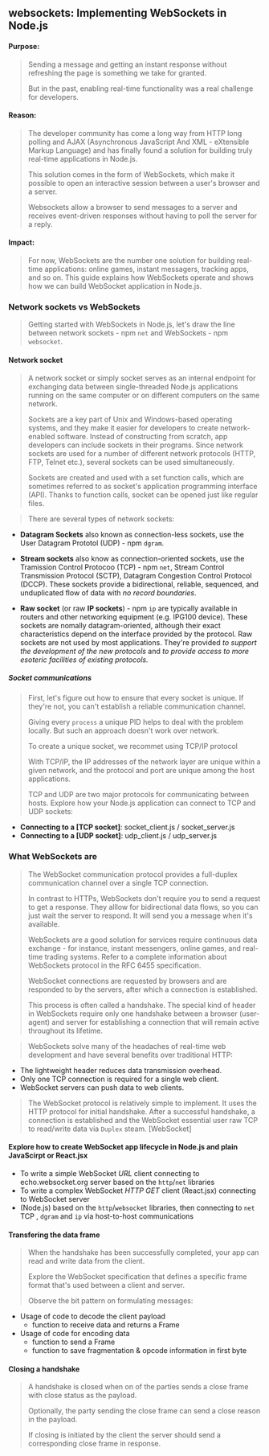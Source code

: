 ## websockets: Implementing WebSockets in Node.js
#### Purpose:
> Sending a message and getting an instant response without refreshing the page is something we take for granted. 
>
> But in the past, enabling real-time functionality was a real challenge for developers. 

#### Reason:
> The developer community has come a long way from HTTP long polling and AJAX (Asynchronous JavaScript And XML - eXtensible Markup Language) and has finally found a solution for building truly real-time applications in Node.js.
>
> This solution comes in the form of WebSockets, which make it possible to open an interactive session between a user's browser and a server. 
>
> Websockets allow a browser to send messages to a server and receives event-driven responses without having to poll the server for a reply.

#### Impact:
> For now, WebSockets are the number one solution for building real-time applications: online games, instant messagers, tracking apps, and so on. This guide explains how WebSockets operate and shows how we can build WebSocket application in Node.js.

### Network sockets vs WebSockets
> Getting started with WebSockets in Node.js, let's draw the line between network sockets - npm `net` and WebSockets - npm `websocket`.

#### Network socket
> A network socket or simply socket serves as an internal endpoint for exchanging data between single-threaded Node.js applications running on the same computer or on different computers on the same network.
>
> Sockets are a key part of Unix and Windows-based operating systems, and they make it easier for developers to create network-enabled software. Instead of constructing from scratch, app developers can include sockets in their programs. Since network sockets are used for a number of different network protocols (HTTP, FTP, Telnet etc.), several sockets can be used simultaneously.
>
> Sockets are created and used with a set function calls, which are sometimes referred to as socket's application programming interface (API). Thanks to function calls, socket can be opened just like regular files.

> There are several types of network sockets:
- **Datagram Sockets** also known as connection-less sockets, use the User Datagram Prototol (UDP) - npm `dgram`.
  
- **Stream sockets** also know as connection-oriented sockets, use the Tramission Control Protocoo (TCP) - npm `net`, Stream Control Transmission Protocol (SCTP), Datagram Congestion Control Protocol (DCCP). These sockets provide a bidirectional, reliable, sequenced, and unduplicated flow of data with *no record boundaries*.
  
- **Raw socket** (or raw **IP sockets**) - npm `ip` are typically available in routers and other networking equipment (e.g. IPG100 device). These sockets are nomally datagram-oriented, although their exact characteristics depend on the interface provided by the protocol. Raw sockets are not used by most applications. They're provided *to support the development of the new protocols* and *to provide access to more esoteric facilities of existing protocols.* 

##### Socket communications
> First, let's figure out how to ensure that every socket is unique. If they're not, you can't establish a reliable communication channel.
>
> Giving every `process` a unique PID helps to deal with the problem locally. But such an approach doesn't work over network.
>
> To create a unique socket, we recommet using TCP/IP protocol
>
> With TCP/IP, the IP addresses of the network layer are unique within a given network, and the protocol and port are unique among the host applications.
>
> TCP and UDP are two major protocols for communicating between hosts. Explore how your Node.js application can connect to TCP and UDP sockets:
  - **Connecting to a [TCP socket]**: socket_client.js / socket_server.js
  - **Connecting to a [UDP socket]**: udp_client.js / udp_server.js

### What WebSockets are
> The WebSocket communication protocol provides a full-duplex communication channel over a single TCP connection.
>
> In contrast to HTTPs, WebSockets don't require you to send a request to get a response. They alllow for bidirectional data flows, so you can just wait the server to respond. It will send you a message when it's available.
>
> WebSockets are a good solution for services require continuous data exchange - for instance, instant messengers, online games, and real-time trading systems. Refer to a complete information about WebSockets protocol in the RFC 6455 specification.
>
> WebSocket connections are requested by browsers and are responded to by the servers, after which a connection is established.
>
> This process is often called a handshake. The special kind of header in WebSockets require only one handshake between a browser (user-agent) and server for establishing a connection that will remain active throughout its lifetime.

> WebSockets solve many of the headaches of real-time web development and have several benefits over traditional HTTP:
  - The lightweight header reduces data transmission overhead.
  - Only one TCP connection is required for a single web client.
  - WebSocket servers can push data to web clients.

> The WebSocket protocol is relatively simple to implement. It uses the HTTP protocol for initial handshake. After a successful handshake, a connection is established and the WebSocket essential user raw TCP to read/write data via `Duplex` steam. [WebSocket]

#### Explore how to create WebSocket app lifecycle in Node.js and plain JavaScirpt or React.jsx
  - To write a simple WebSocket *URL* client connecting to echo.websocket.org server  based on the `http`/`net` libraries
  - To write a complex WebSocket *HTTP GET* client (React.jsx) connecting to WebSocket server
  - (Node.js) based on the `http`/`websocket` libraries, then connecting to `net` TCP , `dgram` and `ip` via host-to-host communications

#### Transfering the data frame
> When the handshake has been successfully completed, your app can read and write data from the client.
>
> Explore the WebSocket specification that defines a specific frame format that's used between a client and server. 
>
> Observe the bit pattern on formulating messages:
  - Usage of code to decode the client payload
    - function to receive data and returns a Frame   
  - Usage of code for encoding data
    - function to send a Frame
    - function to save fragmentation & opcode information in first byte
  
#### Closing a handshake
> A handshake is closed when on of the parties sends a close frame with close status as the payload.
>
> Optionally, the party sending the close frame can send a close reason in the payload.
>
> If closing is initiated by the client the server should send a corresponding close frame in response.
